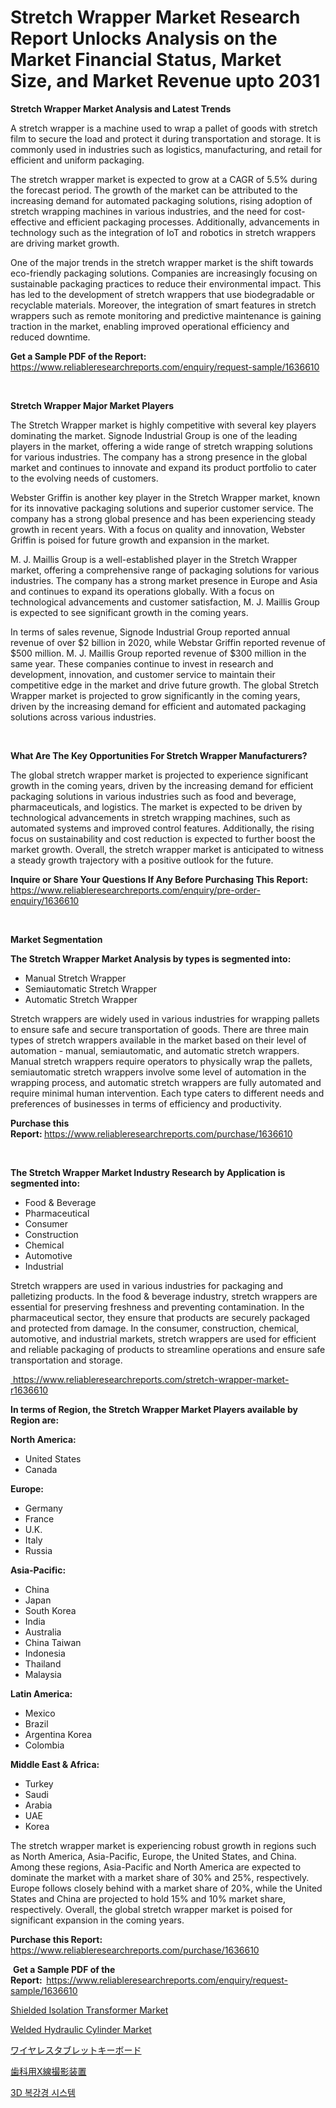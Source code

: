 <p><h1>Stretch Wrapper Market Research Report Unlocks Analysis on the Market Financial Status, Market Size, and Market Revenue upto 2031</h1></p><p><strong>Stretch Wrapper Market Analysis and Latest Trends</strong></p>
<p><p>A stretch wrapper is a machine used to wrap a pallet of goods with stretch film to secure the load and protect it during transportation and storage. It is commonly used in industries such as logistics, manufacturing, and retail for efficient and uniform packaging.</p><p>The stretch wrapper market is expected to grow at a CAGR of 5.5% during the forecast period. The growth of the market can be attributed to the increasing demand for automated packaging solutions, rising adoption of stretch wrapping machines in various industries, and the need for cost-effective and efficient packaging processes. Additionally, advancements in technology such as the integration of IoT and robotics in stretch wrappers are driving market growth.</p><p>One of the major trends in the stretch wrapper market is the shift towards eco-friendly packaging solutions. Companies are increasingly focusing on sustainable packaging practices to reduce their environmental impact. This has led to the development of stretch wrappers that use biodegradable or recyclable materials. Moreover, the integration of smart features in stretch wrappers such as remote monitoring and predictive maintenance is gaining traction in the market, enabling improved operational efficiency and reduced downtime.</p></p>
<p><strong>Get a Sample PDF of the Report:&nbsp;</strong> <a href="https://www.reliableresearchreports.com/enquiry/request-sample/1636610">https://www.reliableresearchreports.com/enquiry/request-sample/1636610</a></p>
<p>&nbsp;</p>
<p><strong>Stretch Wrapper Major Market Players</strong></p>
<p><p>The Stretch Wrapper market is highly competitive with several key players dominating the market. Signode Industrial Group is one of the leading players in the market, offering a wide range of stretch wrapping solutions for various industries. The company has a strong presence in the global market and continues to innovate and expand its product portfolio to cater to the evolving needs of customers.</p><p>Webster Griffin is another key player in the Stretch Wrapper market, known for its innovative packaging solutions and superior customer service. The company has a strong global presence and has been experiencing steady growth in recent years. With a focus on quality and innovation, Webster Griffin is poised for future growth and expansion in the market.</p><p>M. J. Maillis Group is a well-established player in the Stretch Wrapper market, offering a comprehensive range of packaging solutions for various industries. The company has a strong market presence in Europe and Asia and continues to expand its operations globally. With a focus on technological advancements and customer satisfaction, M. J. Maillis Group is expected to see significant growth in the coming years.</p><p>In terms of sales revenue, Signode Industrial Group reported annual revenue of over $2 billion in 2020, while Webstar Griffin reported revenue of $500 million. M. J. Maillis Group reported revenue of $300 million in the same year. These companies continue to invest in research and development, innovation, and customer service to maintain their competitive edge in the market and drive future growth. The global Stretch Wrapper market is projected to grow significantly in the coming years, driven by the increasing demand for efficient and automated packaging solutions across various industries.</p></p>
<p>&nbsp;</p>
<p><strong>What Are The Key Opportunities For Stretch Wrapper Manufacturers?</strong></p>
<p><p>The global stretch wrapper market is projected to experience significant growth in the coming years, driven by the increasing demand for efficient packaging solutions in various industries such as food and beverage, pharmaceuticals, and logistics. The market is expected to be driven by technological advancements in stretch wrapping machines, such as automated systems and improved control features. Additionally, the rising focus on sustainability and cost reduction is expected to further boost the market growth. Overall, the stretch wrapper market is anticipated to witness a steady growth trajectory with a positive outlook for the future.</p></p>
<p><strong>Inquire or Share Your Questions If Any Before Purchasing This Report:</strong> <a href="https://www.reliableresearchreports.com/enquiry/pre-order-enquiry/1636610">https://www.reliableresearchreports.com/enquiry/pre-order-enquiry/1636610</a></p>
<p>&nbsp;</p>
<p><strong>Market Segmentation</strong></p>
<p><strong>The Stretch Wrapper Market Analysis by types is segmented into:</strong></p>
<p><ul><li>Manual Stretch Wrapper</li><li>Semiautomatic Stretch Wrapper</li><li>Automatic Stretch Wrapper</li></ul></p>
<p><p>Stretch wrappers are widely used in various industries for wrapping pallets to ensure safe and secure transportation of goods. There are three main types of stretch wrappers available in the market based on their level of automation - manual, semiautomatic, and automatic stretch wrappers. Manual stretch wrappers require operators to physically wrap the pallets, semiautomatic stretch wrappers involve some level of automation in the wrapping process, and automatic stretch wrappers are fully automated and require minimal human intervention. Each type caters to different needs and preferences of businesses in terms of efficiency and productivity.</p></p>
<p><strong>Purchase this Report:&nbsp;</strong><a href="https://www.reliableresearchreports.com/purchase/1636610">https://www.reliableresearchreports.com/purchase/1636610</a></p>
<p>&nbsp;</p>
<p><strong>The Stretch Wrapper Market Industry Research by Application is segmented into:</strong></p>
<p><ul><li>Food & Beverage</li><li>Pharmaceutical</li><li>Consumer</li><li>Construction</li><li>Chemical</li><li>Automotive</li><li>Industrial</li></ul></p>
<p><p>Stretch wrappers are used in various industries for packaging and palletizing products. In the food & beverage industry, stretch wrappers are essential for preserving freshness and preventing contamination. In the pharmaceutical sector, they ensure that products are securely packaged and protected from damage. In the consumer, construction, chemical, automotive, and industrial markets, stretch wrappers are used for efficient and reliable packaging of products to streamline operations and ensure safe transportation and storage.</p></p>
<p><a href="https://www.reliableresearchreports.com/stretch-wrapper-market-r1636610">&nbsp;https://www.reliableresearchreports.com/stretch-wrapper-market-r1636610</a></p>
<p><strong>In terms of Region, the Stretch Wrapper Market Players available by Region are:</strong></p>
<p>
    <p> <strong> North America: </strong>
        <ul>
            <li>United States</li>
            <li>Canada</li>
        </ul>
        </p> 
    <p> <strong> Europe: </strong>
        <ul>
            <li>Germany</li>
            <li>France</li>
            <li>U.K.</li>
            <li>Italy</li>
            <li>Russia</li>
        </ul>
        </p> 
    <p> <strong> Asia-Pacific: </strong>
        <ul>
            <li>China</li>
            <li>Japan</li>
            <li>South Korea</li>
            <li>India</li>
            <li>Australia</li>
            <li>China Taiwan</li>
            <li>Indonesia</li>
            <li>Thailand</li>
            <li>Malaysia</li>
        </ul>
        </p> 
    <p> <strong> Latin America: </strong>
        <ul>
            <li>Mexico</li>
            <li>Brazil</li>
            <li>Argentina Korea</li>
            <li>Colombia</li>
        </ul>
        </p> 
    <p> <strong> Middle East & Africa: </strong>
        <ul>
            <li>Turkey</li>
            <li>Saudi</li>
            <li>Arabia</li>
            <li>UAE</li>
            <li>Korea</li>
        </ul>
    </p>
    </p>
<p><p>The stretch wrapper market is experiencing robust growth in regions such as North America, Asia-Pacific, Europe, the United States, and China. Among these regions, Asia-Pacific and North America are expected to dominate the market with a market share of 30% and 25%, respectively. Europe follows closely behind with a market share of 20%, while the United States and China are projected to hold 15% and 10% market share, respectively. Overall, the global stretch wrapper market is poised for significant expansion in the coming years.</p></p>
<p><strong>Purchase this Report: </strong><a href="https://www.reliableresearchreports.com/purchase/1636610">https://www.reliableresearchreports.com/purchase/1636610</a></p>
<p>&nbsp;<strong>Get a Sample PDF of the Report:&nbsp;&nbsp;</strong><a href="https://www.reliableresearchreports.com/enquiry/request-sample/1636610">https://www.reliableresearchreports.com/enquiry/request-sample/1636610</a></p>
<p><strong></strong></p>
<p><p><a href="https://github.com/jaidynmorantestelletmjzya/Market-Research-Report-List-2/blob/main/shielded-isolation-transformer-market.md">Shielded Isolation Transformer Market</a></p><p><a href="https://github.com/ruddyyedelwadw/Market-Research-Report-List-2/blob/main/welded-hydraulic-cylinder-market.md">Welded Hydraulic Cylinder Market</a></p><p><a href="https://github.com/moulafa/Market-Research-Report-List-1/blob/main/482314227567.md">ワイヤレスタブレットキーボード</a></p><p><a href="https://github.com/SantosDicki04/Market-Research-Report-List-1/blob/main/623443027568.md">歯科用X線撮影装置</a></p><p><a href="https://github.com/TobyKub4685/Market-Research-Report-List-1/blob/main/240726325196.md">3D 복강경 시스템</a></p></p>